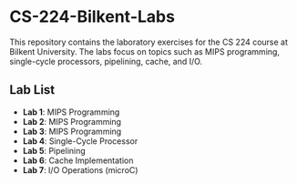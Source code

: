 # CS-224-Bilkent-Labs

This repository contains the laboratory exercises for the CS 224 course at Bilkent University. The labs focus on topics such as MIPS programming, single-cycle processors, pipelining, cache, and I/O.

## Lab List

- **Lab 1**: MIPS Programming
- **Lab 2**: MIPS Programming
- **Lab 3**: MIPS Programming
- **Lab 4**: Single-Cycle Processor
- **Lab 5**: Pipelining
- **Lab 6**: Cache Implementation
- **Lab 7**: I/O Operations (microC)

